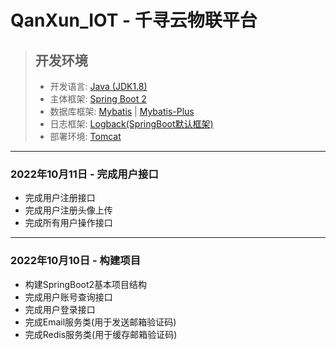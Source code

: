 # QanXun_IOT - 千寻云物联平台

> ## 开发环境
> - 开发语言:  [Java (JDK1.8)](https://www.java.com/)
> - 主体框架: [Spring Boot 2 ](https://spring.io/projects/spring-boot)
> - 数据库框架: [Mybatis](https://mybatis.net.cn/) | [Mybatis-Plus](https://baomidou.com)
> - 日志框架: [Logback(SpringBoot默认框架)](https://logback.qos.ch/)
> - 部署环境: [Tomcat](https://www.apache.org/tomcat/)


--- 
### 2022年10月11日 - 完成用户接口
- 完成用户注册接口
- 完成用户注册头像上传
- 完成所有用户操作接口
---
### 2022年10月10日 - 构建项目
 - 构建SpringBoot2基本项目结构 
 - 完成用户账号查询接口
 - 完成用户登录接口
 - 完成Email服务类(用于发送邮箱验证码)
 - 完成Redis服务类(用于缓存邮箱验证码)